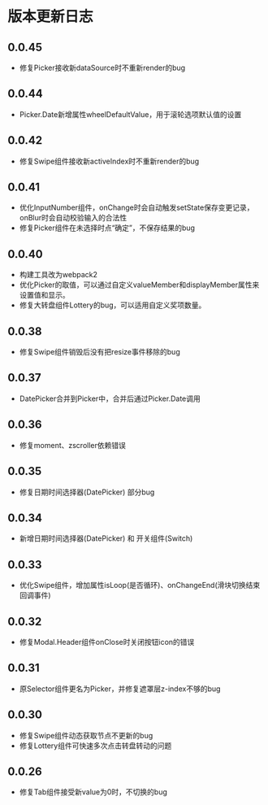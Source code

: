 # 版本更新日志  

## 0.0.45 
  * 修复Picker接收新dataSource时不重新render的bug

## 0.0.44 
  * Picker.Date新增属性wheelDefaultValue，用于滚轮选项默认值的设置

## 0.0.42 
  * 修复Swipe组件接收新activeIndex时不重新render的bug

## 0.0.41 
  * 优化InputNumber组件，onChange时会自动触发setState保存变更记录，onBlur时会自动校验输入的合法性
  * 修复Picker组件在未选择时点“确定”，不保存结果的bug

## 0.0.40 
  * 构建工具改为webpack2  
  * 优化Picker的取值，可以通过自定义valueMember和displayMember属性来设置值和显示。  
  * 修复大转盘组件Lottery的bug，可以适用自定义奖项数量。

## 0.0.38  
  * 修复Swipe组件销毁后没有把resize事件移除的bug

## 0.0.37  
  * DatePicker合并到Picker中，合并后通过Picker.Date调用

## 0.0.36  
  * 修复moment、zscroller依赖错误

## 0.0.35  
  * 修复日期时间选择器(DatePicker) 部分bug

## 0.0.34  
  * 新增日期时间选择器(DatePicker) 和 开关组件(Switch)

## 0.0.33  
  * 优化Swipe组件，增加属性isLoop(是否循环)、onChangeEnd(滑块切换结束回调事件)

## 0.0.32  
  * 修复Modal.Header组件onClose时关闭按钮icon的错误

## 0.0.31  
  * 原Selector组件更名为Picker，并修复遮罩层z-index不够的bug

## 0.0.30  
  * 修复Swipe组件动态获取节点不更新的bug  
  * 修复Lottery组件可快速多次点击转盘转动的问题
  
## 0.0.26  
  * 修复Tab组件接受新value为0时，不切换的bug